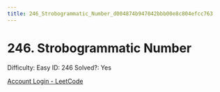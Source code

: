 ```yaml
---
title: 246_Strobogrammatic_Number_d004874b947042bbb00e8c804efcc763
---
```


# 246. Strobogrammatic Number

Difficulty: Easy
ID: 246
Solved?: Yes

[Account Login - LeetCode](https://leetcode.com/problems/strobogrammatic-number)